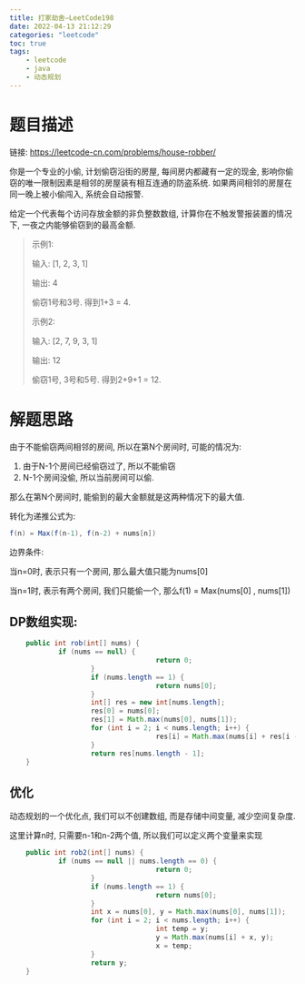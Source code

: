 ```yaml
---
title: 打家劫舍—LeetCode198
date: 2022-04-13 21:12:29
categories: "leetcode"
toc: true
tags: 
	- leetcode
	- java
	- 动态规划
---
```


# 题目描述

链接: https://leetcode-cn.com/problems/house-robber/

你是一个专业的小偷, 计划偷窃沿街的房屋, 每间房内都藏有一定的现金, 影响你偷窃的唯一限制因素是相邻的房屋装有相互连通的防盗系统. 如果两间相邻的房屋在同一晚上被小偷闯入, 系统会自动报警.

给定一个代表每个访问存放金额的非负整数数组, 计算你在不触发警报装置的情况下, 一夜之内能够偷窃到的最高金额.

> 示例1:
>
> 输入: [1, 2, 3, 1]
>
> 输出: 4
>
> 偷窃1号和3号. 得到1+3 = 4.
>
> 示例2: 
>
> 输入: [2, 7, 9, 3, 1]
>
> 输出: 12
>
> 偷窃1号, 3号和5号. 得到2+9+1 = 12.

<!--more-->

# 解题思路

由于不能偷窃两间相邻的房间, 所以在第N个房间时, 可能的情况为:

1. 由于N-1个房间已经偷窃过了, 所以不能偷窃
2. N-1个房间没偷, 所以当前房间可以偷.

那么在第N个房间时, 能偷到的最大金额就是这两种情况下的最大值.

转化为递推公式为: 

```java
f(n) = Max(f(n-1), f(n-2) + nums[n])
```

边界条件:

当n=0时, 表示只有一个房间, 那么最大值只能为nums[0]

当n=1时, 表示有两个房间, 我们只能偷一个, 那么f(1) = Max(nums[0] , nums[1])

## DP数组实现:

```java
	public int rob(int[] nums) {
		    if (nums == null) {
					    		    return 0;
				    }
				    if (nums.length == 1) {
		    		    			return nums[0];
		    		}
		    		int[] res = new int[nums.length];
				    res[0] = nums[0];
		    		res[1] = Math.max(nums[0], nums[1]);
		    		for (int i = 2; i < nums.length; i++) {
		    		    			res[i] = Math.max(nums[i] + res[i - 2], res[i - 1]);
		    		}
		    		return res[nums.length - 1];
	}
```

## 优化

动态规划的一个优化点, 我们可以不创建数组, 而是存储中间变量, 减少空间复杂度.

这里计算n时, 只需要n-1和n-2两个值, 所以我们可以定义两个变量来实现

```java
	public int rob2(int[] nums) {
    		if (nums == null || nums.length == 0) {
    		    					return 0;
		    		}
		    		if (nums.length == 1) {
			    		    		return nums[0];
    				}
    				int x = nums[0], y = Math.max(nums[0], nums[1]);
    				for (int i = 2; i < nums.length; i++) {
    		    					int temp = y;
    		    					y = Math.max(nums[i] + x, y);
    		    					x = temp;
    				}
    				return y;
	}
```

